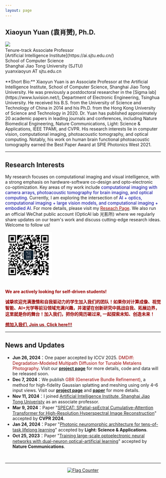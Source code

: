 ```yaml
---
layout: page
---
```


## Xiaoyun Yuan (袁肖赟), Ph.D.

<!-- <img src="./images/imgs/xiaoyun_ba.jpg" class="floatpic"> -->
<img src="./images/imgs/Xiaoyun2.jpg" class="floatpic">

<br>
Tenure-track Associate Professor <br>
[Artificial Intelligence Institute](https://ai.sjtu.edu.cn/)<br>
School of Computer Science<br>
Shanghai Jiao Tong University (SJTU)<br> 
yuanxiaoyun AT sjtu.edu.cn<br>

<br>
**Short Bio:**
Xiaoyun Yuan is an Associate Professor at the Artificial Intelligence Institute, School of Computer Science, Shanghai Jiao Tong University. He was previously a postdoctoral researcher in the [Sigma lab](https://www.luvision.net/), Department of Electronic Engineering, Tsinghua University. He received his B.S. from the University of Science and Technology of China in 2014 and his Ph.D. from the Hong Kong University of Science and Technology in 2020. Dr. Yuan has published approximately 20 academic papers in leading journals and conferences, including Nature Biomedical Engineering, Nature Communications, Light: Science & Applications, IEEE TPAMI, and CVPR. His research interests lie in computer vision, computational imaging, photoacoustic tomography, and optical computing. Notably, his work on human brain functional photoacoustic tomography earned the Best Paper Award at SPIE Photonics West 2021.

---

## Research Interests
My research focuses on computational imaging and visual intelligence, with a strong emphasis on hardware-software co-design and opto-electronic co-optimization. Key areas of my work include <font color="#000099">computational imaging with camera arrays, photoacoustic tomography for brain imaging, and optical computing</font>. Currently, I am exploring the intersection of <font color="#000099">AI + optics, computational imaging + large vision models, and computational imaging + embodied AI</font>. For more details, please visit my [<font color="#990000">Reseach Page</font>](/research/).
We also run an official WeChat public account (OpticAI lab 光影所) where we regularly share updates on our team's work and discuss cutting-edge research ideas. Welcome to follow us! 

<div class="four">
<img src="./images/imgs/wechat_opticAI.jpg" style="width: 30%; height: 30%;">
</div>
<br>

**<font color="#990000">We are actively looking for self-driven students!</font>**

**<font color="#990000">诚挚欢迎充满激情和自我驱动力的学生加入我们的团队！如果你对计算成像、视觉智能、AI+光学等前沿领域充满兴趣，并渴望在创新研究中挑战自我、拓展边界，这里就是你的舞台！加入我们，把你的简历砸过来, 一起探索未知、创造未来！</font>**

[**<font color="#990000">想加入我们, Join us, Click here!!!</font>**](/research/intern_Chinese/)


<!-- - [Computational imaging with camera arrays](/research/gigapixel/)
- [Photoacoustic tomography for human brain](/research/PACT/)
- [Optical computing](/research/optical_computing/) -->

---

## News and Updates
- **Jun 26, 2024**：One paper accepted by ICCV 2025. <font color="#990000">DMDiff: Degradation-Modeled Multipath Diffusion for Tunable Metalens Photography</font>. Visit our [**project page**](https://dmdiff.github.io/) for more details, code and data will be released soon.
- **Dec 7, 2024**：We publish <font color="#990000">GBR (Generative Bundle Refinement)</font>, a method for high-fidelity Gaussian splatting and meshing using only 4–6 input views. Visit our [**project page**](https://gbrnvs.github.io/) and [**paper**](https://arxiv.org/abs/2412.05908) for more details.
- **Nov 11, 2024**：I joined [Artificial Intelligence Institute, Shanghai Jiao Tong Univeristy](https://ai.sjtu.edu.cn/) as an associate professor.
- **Mar 9, 2024**：Paper "[SPECAT: SPatial-spEctral Cumulative-Attention Transformer for High-Resolution Hyperspectral Image Reconstruction](https://openaccess.thecvf.com/content/CVPR2024/html/Yao_SPECAT_SPatial-spEctral_Cumulative-Attention_Transformer_for_High-Resolution_Hyperspectral_Image_Reconstruction_CVPR_2024_paper.html)" accepted by **CVPR 2024**.
- **Jan 24, 2024**：Paper "[Photonic neuromorphic architecture for tens-of-task lifelong learning](https://www.nature.com/articles/s41377-024-01395-4)" accepted by **Light: Science & Applications**.
- **Oct 25, 2023**：Paper "[Training large-scale optoelectronic neural networks with dual-neuron optical-artificial learning](https://www.nature.com/articles/s41467-023-42984-y)" accepted by **Nature Communications**.
<br>

---

<center>
<div style="width: 50%">
<a href="https://info.flagcounter.com/tVNZ"><img src="https://s01.flagcounter.com/map/tVNZ/size_s/txt_000000/border_CCCCCC/pageviews_1/viewers_0/flags_0/" alt="Flag Counter" border="0"></a>
</div>
</center>

<!-- <blockquote class="twitter-tweet"><p lang="en" dir="ltr">Thrilled to be an AAAI-UC Scholar at <a href="https://twitter.com/hashtag/AAAI24?src=hash&amp;ref_src=twsrc%5Etfw">#AAAI24</a>, thanks to <a href="https://twitter.com/hashtag/AAAI?src=hash&amp;ref_src=twsrc%5Etfw">#AAAI</a> &amp; <a href="https://twitter.com/hashtag/GoogleExploreCSR?src=hash&amp;ref_src=twsrc%5Etfw">#GoogleExploreCSR</a> for the sponsorship. Grateful for the knowledge gained and new friendships formed.<br><br>Wonderful trip in Vancouver. Looking forward to staying connected with all.<a href="https://twitter.com/hashtag/AAAI24?src=hash&amp;ref_src=twsrc%5Etfw">#AAAI24</a> <a href="https://twitter.com/hashtag/Vancouver?src=hash&amp;ref_src=twsrc%5Etfw">#Vancouver</a> <a href="https://twitter.com/hashtag/GoogleExploreCSR?src=hash&amp;ref_src=twsrc%5Etfw">#GoogleExploreCSR</a> <a href="https://t.co/wUQUp8XlSM">pic.twitter.com/wUQUp8XlSM</a></p>&mdash; Hanlin CAI (seeking a PhD position 2025) (@lancecai2002) <a href="https://twitter.com/lancecai2002/status/1762210025173344260?ref_src=twsrc%5Etfw">February 26, 2024</a></blockquote> <script async src="https://platform.twitter.com/widgets.js" charset="utf-8"></script> -->

